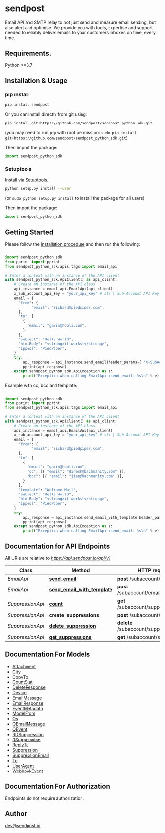 # sendpost
Email API and SMTP relay to not just send and measure email sending, but also alert and optimise. We provide you with tools, expertise and support needed to reliably deliver emails to your customers inboxes on time, every time.

## Requirements.

Python &gt;&#x3D;3.7


## Installation & Usage
### pip install

```sh
pip install sendpost
```

Or you can install directly from git using:

```sh
pip install git+https://github.com/sendpost/sendpost_python_sdk.git
```
(you may need to run `pip` with root permission: `sudo pip install git+https://github.com/sendpost/sendpost_python_sdk.git`)

Then import the package:
```python
import sendpost_python_sdk
```

### Setuptools

Install via [Setuptools](http://pypi.python.org/pypi/setuptools).

```sh
python setup.py install --user
```
(or `sudo python setup.py install` to install the package for all users)

Then import the package:
```python
import sendpost_python_sdk
```

## Getting Started

Please follow the [installation procedure](#installation--usage) and then run the following:

```python

import sendpost_python_sdk
from pprint import pprint
from sendpost_python_sdk.apis.tags import email_api

# Enter a context with an instance of the API client
with sendpost_python_sdk.ApiClient() as api_client:
    # Create an instance of the API class
    api_instance = email_api.EmailApi(api_client)
    x_sub_account_api_key = "your_api_key" # str | Sub-Account API Key
    email = {
      "from": {
            "email": "richard@piedpiper.com",
      },
      "to": [
        {
          "email": "gavin@hooli.com",
        }
      ],
      "subject": "Hello World",
      "htmlBody": "<strong>it works!</strong>",
      "ippool": "PiedPiper",
    }
    try:
        api_response = api_instance.send_email(header_params={ 'X-SubAccount-ApiKey': x_sub_account_api_key}, body=email)
        pprint(api_response)
    except sendpost_python_sdk.ApiException as e:
        print("Exception when calling EmailApi->send_email: %s\n" % e)
```

Example with cc, bcc and template:

```python

import sendpost_python_sdk
from pprint import pprint
from sendpost_python_sdk.apis.tags import email_api

# Enter a context with an instance of the API client
with sendpost_python_sdk.ApiClient() as api_client:
    # Create an instance of the API class
    api_instance = email_api.EmailApi(api_client)
    x_sub_account_api_key = "your_api_key" # str | Sub-Account API Key
    email = {
      "from": {
            "email": "richard@piedpiper.com",
      },
      "to": [
        {
          "email": "gavin@hooli.com",
          "cc": [{ "email": "dinesh@bachmanity.com" }],
          "bcc": [{ "email": "jian@bachmanity.com" }],
        }
      ],
      "template": "Welcome Mail",
      "subject": "Hello World",
      "htmlBody": "<strong>it works!</strong>",
      "ippool": "PiedPiper",
    }
    try:
        api_response = api_instance.send_email_with_template(header_params={ 'X-SubAccount-ApiKey': x_sub_account_api_key}, body=email)
        pprint(api_response)
    except sendpost_python_sdk.ApiException as e:
        print("Exception when calling EmailApi->send_email: %s\n" % e)
```

## Documentation for API Endpoints

All URIs are relative to *https://api.sendpost.io/api/v1*

Class | Method | HTTP request | Description
------------ | ------------- | ------------- | -------------
*EmailApi* | [**send_email**](docs/apis/tags/EmailApi.md#send_email) | **post** /subaccount/email/ | 
*EmailApi* | [**send_email_with_template**](docs/apis/tags/EmailApi.md#send_email_with_template) | **post** /subaccount/email/template | 
*SuppressionApi* | [**count**](docs/apis/tags/SuppressionApi.md#count) | **get** /subaccount/suppression/count | 
*SuppressionApi* | [**create_suppressions**](docs/apis/tags/SuppressionApi.md#create_suppressions) | **post** /subaccount/suppression/ | 
*SuppressionApi* | [**delete_suppression**](docs/apis/tags/SuppressionApi.md#delete_suppression) | **delete** /subaccount/suppression/ | 
*SuppressionApi* | [**get_suppressions**](docs/apis/tags/SuppressionApi.md#get_suppressions) | **get** /subaccount/suppression/ | 

## Documentation For Models

 - [Attachment](docs/models/Attachment.md)
 - [City](docs/models/City.md)
 - [CopyTo](docs/models/CopyTo.md)
 - [CountStat](docs/models/CountStat.md)
 - [DeleteResponse](docs/models/DeleteResponse.md)
 - [Device](docs/models/Device.md)
 - [EmailMessage](docs/models/EmailMessage.md)
 - [EmailResponse](docs/models/EmailResponse.md)
 - [EventMetadata](docs/models/EventMetadata.md)
 - [ModelFrom](docs/models/ModelFrom.md)
 - [Os](docs/models/Os.md)
 - [QEmailMessage](docs/models/QEmailMessage.md)
 - [QEvent](docs/models/QEvent.md)
 - [RDSuppression](docs/models/RDSuppression.md)
 - [RSuppression](docs/models/RSuppression.md)
 - [ReplyTo](docs/models/ReplyTo.md)
 - [Suppression](docs/models/Suppression.md)
 - [SuppressionEmail](docs/models/SuppressionEmail.md)
 - [To](docs/models/To.md)
 - [UserAgent](docs/models/UserAgent.md)
 - [WebhookEvent](docs/models/WebhookEvent.md)

## Documentation For Authorization

 Endpoints do not require authorization.


## Author

dev@sendpost.io

```